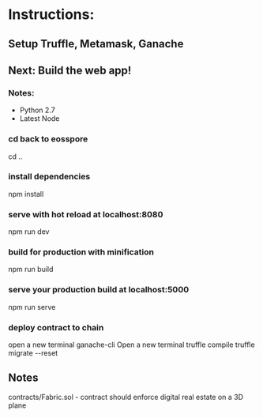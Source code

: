 
# Instructions:

## Setup Truffle, Metamask, Ganache


## Next: Build the web app!

### Notes:
* Python 2.7
* Latest Node

### cd back to eosspore
cd ..

### install dependencies
npm install

### serve with hot reload at localhost:8080
npm run dev

### build for production with minification
npm run build

### serve your production build at localhost:5000
npm run serve

### deploy contract to chain
open a new terminal
ganache-cli
Open a new terminal
truffle compile
truffle migrate --reset


## Notes
contracts/Fabric.sol - contract should enforce digital real estate on a 3D plane